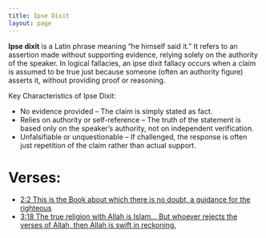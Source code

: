 ```yaml
---
title: Ipse Dixit
layout: page
---
```


**Ipse dixit** is a Latin phrase meaning “he himself said it.” It refers to an assertion made without supporting evidence, relying solely on the authority of the speaker. In logical fallacies, an ipse dixit fallacy occurs when a claim is assumed to be true just because someone (often an authority figure) asserts it, without providing proof or reasoning.

Key Characteristics of Ipse Dixit:

- No evidence provided – The claim is simply stated as fact.
- Relies on authority or self-reference – The truth of the statement is based only on the speaker’s authority, not on independent verification.
- Unfalsifiable or unquestionable – If challenged, the response is often just repetition of the claim rather than actual support.

# Verses:

- [2:2 This is the Book about which there is no doubt, a guidance for the righteous](/quran/2/#2)
- [3:18 The true religion with Allah is Islam... But whoever rejects the verses of Allah, then Allah is swift in reckoning.](/quran/3/#18)